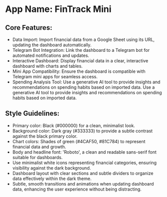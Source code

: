 # **App Name**: FinTrack Mini

## Core Features:

- Data Import: Import financial data from a Google Sheet using its URL, updating the dashboard automatically.
- Telegram Bot Integration: Link the dashboard to a Telegram bot for automated notifications and updates.
- Interactive Dashboard: Display financial data in a clear, interactive dashboard with charts and tables.
- Mini App Compatibility: Ensure the dashboard is compatible with Telegram mini apps for seamless access.
- Spending Analysis Tool: Use a generative AI tool to provide insights and recommendations on spending habits based on imported data. Use a generative AI tool to provide insights and recommendations on spending habits based on imported data.

## Style Guidelines:

- Primary color: Black (#000000) for a clean, minimalist look.
- Background color: Dark gray (#333333) to provide a subtle contrast against the black primary color.
- Chart colors: Shades of green (#4CAF50, #81C784) to represent financial data and growth.
- Body and headline font: 'Roboto', a clean and readable sans-serif font suitable for dashboards.
- Use minimalist white icons representing financial categories, ensuring visibility against the dark background.
- Dashboard layout with clear sections and subtle dividers to organize data effectively within the dark theme.
- Subtle, smooth transitions and animations when updating dashboard data, enhancing the user experience without being distracting.
